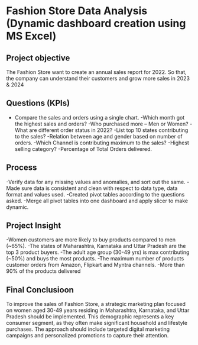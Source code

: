 # Fashion Store Data Analysis (Dynamic dashboard creation using MS Excel)
## Project objective
The Fashion Store want to create an annual sales report for 2022. So that, the company can understand their customers and grow more sales in 2023 & 2024
## Questions (KPIs)
- Compare the sales and orders using a single chart.
-Which month got the highest sales and orders?
-Who purchased more – Men or Women?
-What are different order status in 2022?
-List top 10 states contributing to the sales?
-Relation between age and gender based on number of orders.
-Which Channel is contributing maximum to the sales?
-Highest selling category?
-Percentage of Total Orders delivered.
## Process
-Verify data for any missing values and anomalies, and sort out the same.
-Made sure data is consistent and clean with respect to data type, data format and values used.
-Created pivot tables according to the questions asked.
-Merge all pivot tables into one dashboard and apply slicer to make dynamic.
## Project Insight
-Women customers are more likely to buy products compared to men (~65%).
-The states of Maharashtra, Karnataka and Uttar Pradesh are the top 3 product buyers.
-The adult age group (30-49 yrs) is max contributing (~50%) and buys the most products.
-The maximum number of products customer orders from Amazon, Flipkart and Myntra channels.
-More than 90% of the products delivered
## Final Conclusioon
To improve the sales of Fashion Store, a strategic marketing plan focused on women aged 30-49 years residing in Maharashtra, Karnataka, and Uttar Pradesh should be implemented. This demographic represents a key consumer segment, as they often make significant household and lifestyle purchases. The approach should include targeted digital marketing campaigns and personalized promotions to capture their attention.



